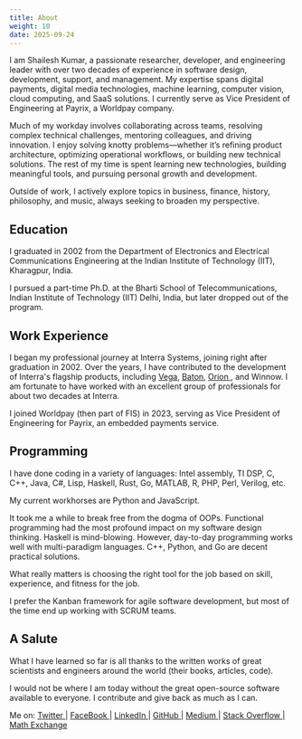 ```yaml
---
title: About
weight: 10
date: 2025-09-24
---
```


I am Shailesh Kumar, a passionate researcher, developer, and engineering leader with over two decades of experience in software design, development, support, and management. My expertise spans digital payments, digital media technologies, machine learning, computer vision, cloud computing, and SaaS solutions. I currently serve as Vice President of Engineering at Payrix, a Worldpay company. 

Much of my workday involves collaborating across teams, resolving complex technical challenges, mentoring colleagues, and driving innovation. I enjoy solving knotty problems—whether it’s refining product architecture, optimizing operational workflows, or building new technical solutions. The rest of my time is spent learning new technologies, building meaningful tools, and pursuing personal growth and development.

Outside of work, I actively explore topics in business, finance, history, philosophy, and music, always seeking to broaden my perspective.

## Education

I graduated in 2002 from the Department of Electronics and Electrical Communications Engineering at the Indian Institute of Technology (IIT), Kharagpur, India. 

I pursued a part-time Ph.D. at the Bharti School of Telecommunications, Indian Institute of Technology (IIT) Delhi, India, but later dropped out of the program.


## Work Experience

I began my professional journey at Interra Systems, joining right after graduation in 2002. Over the years, I have contributed to the development of Interra's flagship products, including [Vega](https://interrasystems.com/analyzers.php),  [Baton](https://interrasystems.com/file-based-qc.php), [Orion ](https://interrasystems.com/content-monitoring.php), and Winnow. I am fortunate to have worked with an excellent group of professionals for about two decades at Interra. 

I joined Worldpay (then part of FIS) in 2023, serving as Vice President of Engineering for Payrix, an embedded payments service.

## Programming


I have done coding in a variety of languages: Intel assembly, TI DSP, C, C++, 
Java, C#, Lisp, Haskell, Rust, Go, MATLAB, R, PHP, Perl, Verilog, etc.

My current workhorses are Python and JavaScript. 

It took me a while to break free from the dogma of OOPs.  Functional programming had the most profound impact on my software design thinking. Haskell is mind-blowing. However, day-to-day programming works well with multi-paradigm languages. C++, Python, and Go are decent practical solutions. 

What really matters is choosing the right tool for the job based on skill, experience, and fitness for the job.  

I prefer the Kanban framework for agile software development, but most of the time end up working with SCRUM teams. 

## A Salute

What I have learned so far is all thanks to the written works of great scientists and engineers around the world  (their books, articles, code). 

I would not be where I am today without the great open-source software available to everyone.  I contribute and give back as much as I can. 

Me on: 
[Twitter ](http://twitter.com/shailesh1729) |
[FaceBook ](https://www.facebook.com/shailesh.kumar.9484) |
[LinkedIn ](https://www.linkedin.com/in/shaileshkumar1729) |
[GitHub ](http://github.com/shailesh1729) |
[Medium ](https://shaileshk.medium.com) |
[Stack Overflow ](https://stackoverflow.com/users/208890/shailesh-kumar) |
[Math Exchange ](https://math.stackexchange.com/users/123960/shailesh-kumar) 
